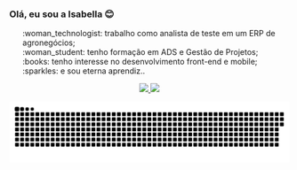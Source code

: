### Olá, eu sou a Isabella :blush:

<ul style="list-style: none">
    <li>:woman_technologist: trabalho como analista de teste em um ERP de agronegócios;</li>
  <li>:woman_student: tenho formação em ADS e Gestão de Projetos;</li>
  <li>:books: tenho interesse no desenvolvimento front-end e mobile;</li>
  <li>:sparkles: e sou eterna aprendiz..</li>
</ul>

<div align="center">
  <a href="https://github.com/zabella-12">
  <img height="180em" src="https://github-readme-stats.vercel.app/api?username=zabella-12&show_icons=true&theme=tokyonight&include_all_commits=true&count_private=true"/>
  <img height="180em" src="https://github-readme-stats.vercel.app/api/top-langs/?username=zabella-12&layout=compact&langs_count=7&theme=tokyonight"/>
</div>
  
  
![Snake animation](https://github.com/zabella-12/zabella-12/blob/output/github-contribution-grid-snake.svg)
